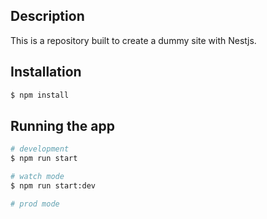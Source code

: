 ## Description

This is a repository built to create a dummy site with Nestjs.

## Installation

```bash
$ npm install
```

## Running the app

```bash
# development
$ npm run start

# watch mode
$ npm run start:dev

# prod mode

```
